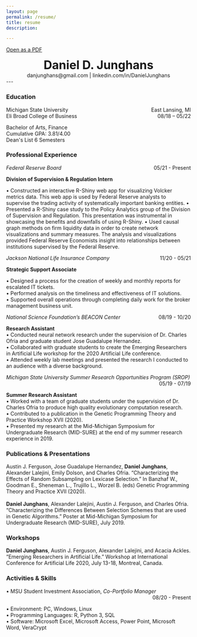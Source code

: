 ```yaml
---
layout: page
permalink: /resume/
title: resume
description: 

---
```

[Open as a PDF](/assets/pdf/Resume.pdf)
<h1 style="text-align: center;margin:0;"><font size="+3"> Daniel D. Junghans </font></h1>
<p style="text-align: center;margin:0;">danjunghans@gmail.com | linkedin.com/in/DanielJunghans</p>
---

### Education
<div style="overflow: hidden;">
<p style="float: left; margin:0;">Michigan State University</p>    
<p style="float: right; margin:0;">East Lansing, MI </p>
</div>

<div style="overflow: hidden;" >
<p style="float: left; margin:0;">Eli Broad College of Business</p>
<p style="float: right; margin:0;">08/18 – 05/22 </p>
</div>

Bachelor of Arts, Finance <br />
Cumulative GPA: 3.81/4.00 <br />
Dean's List 6 Semesters                                   


### Professional Experience

<div style="overflow: hidden;">
<p style="float: left; margin:0;"><i>Federal Reserve Board</i></p> 
<p style="float: right; margin:0;">05/21 - Present</p> 
</div>


**Division of Supervision & Regulation Intern** <br />

• Constructed an interactive R-Shiny web app for visualizing Volcker metrics data. This web app is used by Federal Reserve analysts to supervise the trading activity of systematically important banking entities.
• Presented a R-Shiny case study to the Policy Analytics group of the Division of Supervision and Regulation. This presentation was instrumental in showcasing the benefits and downfalls of using R-Shiny.
• Used causal graph methods on firm liquidity data in order to create network visualizations and summary measures. The analysis and visualizations provided Federal Reserve Economists insight into relationships between institutions supervised by the Federal Reserve.

<div style="overflow: hidden;">
<p style="float: left; margin:0;"><i>Jackson National Life Insurance Company</i></p> 
<p style="float: right; margin:0;">11/20 - 05/21</p> 
</div>

**Strategic Support Associate**     <br /> 

• Designed a process for the creation of weekly and monthly reports for escalated IT tickets.<br />
• Performed analysis on the timeliness and effectiveness of IT solutions. <br />
• Supported overall operations through completing daily work for the broker management business unit.

<div style="overflow: hidden;">
<p style="float: left; margin:0;"><i>National Science Foundation’s BEACON Center</i></p> 
<p style="float: right; margin:0;">08/19 - 10/20</p> 
</div>

**Research Assistant**     <br /> 
•	Conducted neural network research under the supervision of Dr. Charles Ofria and graduate student Jose Guadalupe Hernandez.<br />
•	Collaborated with graduate students to create the Emerging Researchers in Artificial Life workshop for the 2020 Artificial Life conference.<br />
•	Attended weekly lab meetings and presented the research I conducted to an audience with a diverse background.



<div style="overflow: hidden;">
<p style="float: left; margin:0;"><i>Michigan State University Summer Research Opportunities Program (SROP)</i></p>
<p style="float: right; margin:0;">05/19 - 07/19</p>     
</div>

**Summer Research Assistant** <br />
•	Worked with a team of graduate students under the supervision of Dr. Charles Ofria to produce high quality evolutionary computation research.<br />
•	Contributed to a publication in the Genetic Programming Theory and Practice Workshop XVII (2020).<br />
•	Presented my research at the Mid-Michigan Symposium for Undergraduate Research (MID-SURE) at the end of my summer research experience in 2019.


### Publications & Presentations 
Austin J. Ferguson, Jose Guadalupe Hernandez, **Daniel Junghans**, Alexander Lalejini, Emily Dolson, and Charles Ofria. “Characterizing the Effects of Random Subsampling on Lexicase Selection.” In Banzhaf W., Goodman E., Sheneman L., Trujillo L., Worzel B. (eds) Genetic Programming Theory and Practice XVII (2020).
<br /> 
<br />
**Daniel Junghans**, Alexander Lalejini, Austin J. Ferguson, and Charles Ofria. “Characterizing the Differences Between Selection Schemes that are used in Genetic Algorithms.” Poster at Mid-Michigan Symposium for Undergraduate Research (MID-SURE), July 2019.

### Workshops
**Daniel Junghans**, Austin J. Ferguson, Alexander Lalejini, and Acacia Ackles. “Emerging Researchers in Artificial Life.” Workshop at International Conference for Artificial Life 2020, July 13-18, Montreal, Canada.



### Activities & Skills <br />
<div style="overflow: hidden;">
<p style="float: left; margin:0;">•	MSU Student Investment Association, <i>Co-Portfolio Manager</i> </p> 
<p style="float: right; margin:0;">08/20 - Present</p>
</div>

•	Environment: PC, Windows, Linux <br />
•	Programming Languages: R, Python 3, SQL <br />
•	Software: Microsoft Excel, Microsoft Access, Power Point, Microsoft Word, VeraCrypt